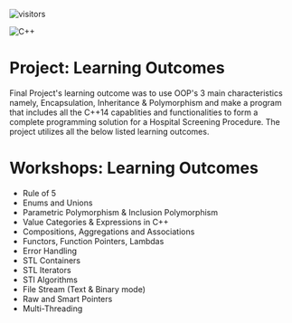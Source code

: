 ![visitors](https://visitor-badge.glitch.me/badge?page_id=sdthaker.visitor-badge)

<img alt="C++" src="https://img.shields.io/badge/c++-%2300599C.svg?style=for-the-badge&logo=c%2B%2B&logoColor=white"/>

# Project: Learning Outcomes

Final Project's learning outcome was to use OOP's 3 main characteristics namely, Encapsulation, Inheritance & Polymorphism and make a program that includes all the C++14 capablities and functionalities to form a complete programming solution for a Hospital Screening Procedure. The project utilizes all the below listed learning outcomes.


# Workshops: Learning Outcomes
- Rule of 5
- Enums and Unions
- Parametric Polymorphism & Inclusion Polymorphism
- Value Categories & Expressions in C++
- Compositions, Aggregations and Associations
- Functors, Function Pointers, Lambdas
- Error Handling
- STL Containers
- STL Iterators
- STl Algorithms
- File Stream (Text & Binary mode)
- Raw and Smart Pointers
- Multi-Threading
